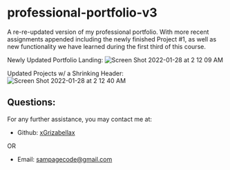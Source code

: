 # professional-portfolio-v3

A re-re-updated version of my professional portfolio. With more recent assignments appended including the newly finished Project #1, as well as new functionality we have learned during the first third of this course.

Newly Updated Portfolio Landing:
![Screen Shot 2022-01-28 at 2 12 09 AM](https://user-images.githubusercontent.com/88065363/151511043-13b071dd-19fb-49d1-9f7c-168bfec9451c.png)


Updated Projects w/ a Shrinking Header:
![Screen Shot 2022-01-28 at 2 12 40 AM](https://user-images.githubusercontent.com/88065363/151511269-9bdc2dfd-34aa-4331-b9f9-ec61f889b0c5.png)



  ## Questions:
  For any further assistance, you may contact me at:

  * Github: [xGrizabellax](<https://github.com/xGrizabellax>)

  OR

  * Email: sampagecode@gmail.com
